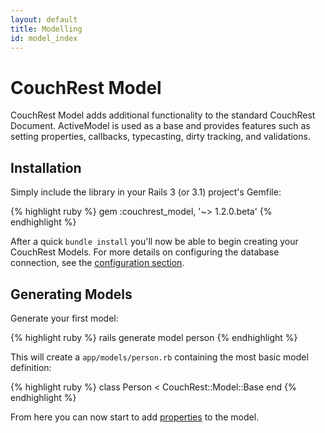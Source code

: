 ```yaml
---
layout: default
title: Modelling
id: model_index
---
```


# CouchRest Model

CouchRest Model adds additional functionality to the standard CouchRest Document. ActiveModel is used as a base and provides features such as setting properties, callbacks, typecasting, dirty tracking, and validations.

## Installation

Simply include the library in your Rails 3 (or 3.1) project's Gemfile:

{% highlight ruby %}
gem :couchrest_model, '~> 1.2.0.beta'
{% endhighlight %}

After a quick `bundle install` you'll now be able to begin creating your CouchRest Models. For more details on configuring the database connection, see the [configuration section](/model/configuring.html).

## Generating Models

Generate your first model:

{% highlight ruby %}
rails generate model person
{% endhighlight %}

This will create a `app/models/person.rb` containing the most basic model definition:

{% highlight ruby %}
class Person < CouchRest::Model::Base
end
{% endhighlight %}

From here you can now start to add [properties](/model/properties.html) to the model.


